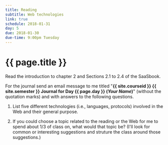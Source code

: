 ```yaml
---
title: Reading
subtitle: Web technologies
link: true
schedule: 2018-01-31
day: 5
due: 2018-01-30
due-time: 9:00pm Tuesday
---
```

# {{ page.title }}

Read the introduction to chapter 2 and Sections 2.1 to 2.4 of the SaaSbook.

For the journal send an email message to me titled "**{{ site.courseid
}} {{ site.semester }} Journal for Day {{ page.day }} (*Your Name*)**"
(without the quotation marks) and with answers to the following questions.

1. List five different technologies (i.e., languages, protocols) involved
in the Web and their general purpose.

2. If you could choose a topic related to the reading or the Web for me
to spend about 1/3 of class on, what would that topic be?  (I'll look for
common or interesting suggestions and struture the class around those
suggestions.)
